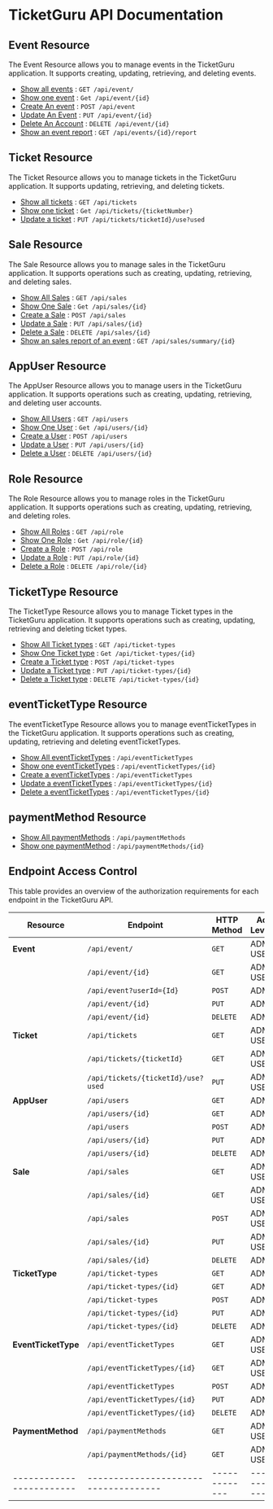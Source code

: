 # TicketGuru API Documentation

## Event Resource

The Event Resource allows you to manage events in the TicketGuru application. It supports creating, updating,
retrieving, and deleting events.

* [Show all events](eventAPI/get.md) : `GET /api/event/`
* [Show one event](eventAPI/getbyID.md) : `Get /api/event/{id}`
* [Create An event](eventAPI/post.md) : `POST /api/event`
* [Update An Event](eventAPI/put.md) : `PUT /api/event/{id}`
* [Delete An Account](eventAPI/delete.md) : `DELETE /api/event/{id}`
* [Show an event report](eventAPI/getEventReportByID.md) : `GET /api/events/{id}/report`

## Ticket Resource

The Ticket Resource allows you to manage tickets in the TicketGuru application. It supports updating,
retrieving, and deleting tickets.

* [Show all tickets](ticketAPI/get.md) : `GET /api/tickets`
* [Show one ticket](ticketAPI/getbyTicketNumber.md) : `Get /api/tickets/{ticketNumber}`
* [Update a ticket](ticketAPI/put.md) : `PUT /api/tickets/ticketId}/use?used`

## Sale Resource

The Sale Resource allows you to manage sales in the TicketGuru application. It supports operations such as creating, updating, retrieving, and deleting sales.

* [Show All Sales](saleAPI/get.md) : `GET /api/sales`
* [Show One Sale](saleAPI/getbyID.md) : `Get /api/sales/{id}`
* [Create a Sale](saleAPI/post.md) : `POST /api/sales`
* [Update a Sale](saleAPI/put.md) : `PUT /api/sales/{id}`
* [Delete a Sale](saleAPI/delete.md) : `DELETE /api/sales/{id}`
* [Show an sales report of an event](saleAPI/getSaleReportbyEventID.md) : `GET /api/sales/summary/{id}`

## AppUser Resource

The AppUser Resource allows you to manage users in the TicketGuru application. It supports operations such as creating, updating, retrieving, and deleting user accounts.

* [Show All Users](appuserAPI/get.md) : `GET /api/users`
* [Show One User](appuserAPI/getbyID.md) : `Get /api/users/{id}`
* [Create a User](appuserAPI/post.md) : `POST /api/users`
* [Update a User](appuserAPI/put.md) : `PUT /api/users/{id}`
* [Delete a User](appuserAPI/delete.md) : `DELETE /api/users/{id}`

## Role Resource

The Role Resource allows you to manage roles in the TicketGuru application. It supports operations such as creating, updating, retrieving, and deleting roles.

* [Show All Roles](roleAPI/getall.md) : `GET /api/role`
* [Show One Role](roleAPI/getbyID.md) : `Get /api/role/{id}`
* [Create a Role](roleAPI/post.md) : `POST /api/role`
* [Update a Role](roleAPI/put.md) : `PUT /api/role/{id}`
* [Delete a Role](roleAPI/delete.md) : `DELETE /api/role/{id}`


## TicketType Resource

The TicketType Resource allows you to manage Ticket types in the TicketGuru application. It supports operations such as creating, updating, retrieving and deleting ticket types.

* [Show All Ticket types](ticketTypeAPI/get.md) : `GET /api/ticket-types`
* [Show One Ticket type](ticketTypeAPI/getbyID.md) : `Get /api/ticket-types/{id}`
* [Create a Ticket type](ticketTypeAPI/post.md) : `POST /api/ticket-types`
* [Update a Ticket type](ticketTypeAPI/put.md) : `PUT /api/ticket-types/{id}`
* [Delete a Ticket type](ticketTypeAPI/delete.md) : `DELETE /api/ticket-types/{id}`

## eventTicketType Resource

The eventTicketType Resource allows you to manage eventTicketTypes in the TicketGuru application. It supports operations such as creating, updating, retrieving and deleting eventTicketTypes.

* [Show All eventTicketTypes](EventTicketTypeAPI/get.md) : `/api/eventTicketTypes`
* [Show one eventTicketTypes](EventTicketTypeAPI/getbyid.md) : `/api/eventTicketTypes/{id}`
* [Create a eventTicketTypes](EventTicketTypeAPI/post.md) : `/api/eventTicketTypes`
* [Update a eventTicketTypes](EventTicketTypeAPI/put.md) : `/api/eventTicketTypes/{id}`
* [Delete a eventTicketTypes](EventTicketTypeAPI/delete.md) : `/api/eventTicketTypes/{id}`

## paymentMethod Resource

* [Show All paymentMethods](PaymentMethodAPI/get.md) : `/api/paymentMethods`
* [Show one paymentMethod](PaymentMethodAPI/getbyid.md) : `/api/paymentMethods/{id}`


## Endpoint Access Control

This table provides an overview of the authorization requirements for each endpoint in the TicketGuru API.

| Resource               | Endpoint                            | HTTP Method | Access Level/Role |
|------------------------|------------------------------------|-------------|--------------------|
| **Event**              | `/api/event/`                      | `GET`       |    ADMIN, USER     |
|                        | `/api/event/{id}`                  | `GET`       |    ADMIN, USER     |
|                        | `/api/event?userId={Id}`           | `POST`      |    ADMIN           |
|                        | `/api/event/{id}`                  | `PUT`       |    ADMIN           |
|                        | `/api/event/{id}`                  | `DELETE`    |    ADMIN           |
| **Ticket**             | `/api/tickets`                     | `GET`       |    ADMIN, USER     |
|                        | `/api/tickets/{ticketId}`          | `GET`       |    ADMIN, USER     |
|                        | `/api/tickets/{ticketId}/use?used` | `PUT`       |    ADMIN, USER     |
| **AppUser**            | `/api/users`                       | `GET`       |    ADMIN           |
|                        | `/api/users/{id}`                  | `GET`       |    ADMIN           |
|                        | `/api/users`                       | `POST`      |    ADMIN           |
|                        | `/api/users/{id}`                  | `PUT`       |    ADMIN           |
|                        | `/api/users/{id}`                  | `DELETE`    |    ADMIN           |
| **Sale**               | `/api/sales`                       | `GET`       |    ADMIN, USER     |
|                        | `/api/sales/{id}`                  | `GET`       |    ADMIN, USER     |
|                        | `/api/sales`                       | `POST`      |    ADMIN, USER     |
|                        | `/api/sales/{id}`                  | `PUT`       |    ADMIN, USER     |
|                        | `/api/sales/{id}`                  | `DELETE`    |    ADMIN           |
| **TicketType**         | `/api/ticket-types`                | `GET`       |    ADMIN           |
|                        | `/api/ticket-types/{id}`           | `GET`       |    ADMIN           |
|                        | `/api/ticket-types`                | `POST`      |    ADMIN           |
|                        | `/api/ticket-types/{id}`           | `PUT`       |    ADMIN           |
|                        | `/api/ticket-types/{id}`           | `DELETE`    |    ADMIN           |
| **EventTicketType**    | `/api/eventTicketTypes`            | `GET`       |    ADMIN, USER     |
|                        | `/api/eventTicketTypes/{id}`       | `GET`       |    ADMIN, USER     |
|                        | `/api/eventTicketTypes`            | `POST`      |    ADMIN           |
|                        | `/api/eventTicketTypes/{id}`       | `PUT`       |    ADMIN           |
|                        | `/api/eventTicketTypes/{id}`       | `DELETE`    |    ADMIN           |
| **PaymentMethod**      | `/api/paymentMethods`              | `GET`       |    ADMIN, USER     |
|                        | `/api/paymentMethods/{id}`         | `GET`       |    ADMIN, USER     |
|------------------------|------------------------------------|-------------|--------------------|
